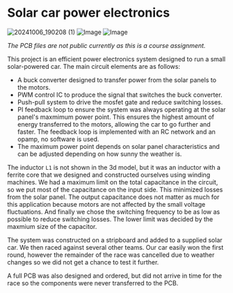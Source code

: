 # Solar car power electronics
![20241006_190208 (1)](https://github.com/user-attachments/assets/8429375f-b38d-4101-b26a-fb593ffa0a16)
![Image](https://github.com/user-attachments/assets/69b67532-8be0-4f2a-a504-522f4f5f946e)
![Image](https://github.com/user-attachments/assets/62ba5613-8f0d-467a-b030-b451a482d1b3)

*The PCB files are not public currently as this is a course assignment.*

This project is an efficient power electronics system designed to run a small solar-powered car. The main circuit elements are as follows:
- A buck converter designed to transfer power from the solar panels to the motors.
- PWM control IC to produce the signal that switches the buck converter.
- Push-pull system to drive the mosfet gate and reduce switching losses.
- PI feedback loop to ensure the system was always operating at the solar panel's maxmimum power point. This ensures the highest amount of energy transferred to the motors, allowing the car to go further and faster.
The feedback loop is implemented with an RC network and an opamp, no software is used.
- The maximum power point depends on solar panel characteristics and can be adjusted depending on how sunny the weather is.

The inductor `L1` is not shown in the 3d model, but it was an inductor with a ferrite core that we designed and constructed ourselves using winding machines.
We had a maximum limit on the total capacitance in the circuit, so we put most of the capacitance on the input side. This minimized losses from the solar panel.
The output capacitance does not matter as much for this application because motors are not affected by the small voltage fluctuations.
And finally we chose the switching frequency to be as low as possible to reduce switching losses. The lower limit was decided by the maxmium size of the capacitor.

The system was constructed on a stripboard and added to a supplied solar car. We then raced against several other teams.
Our car easily won the first round, however the remainder of the race was cancelled due to weather changes so we did not get a chance to test it further.

A full PCB was also designed and ordered, but did not arrive in time for the race so the components were never transferred to the PCB.
